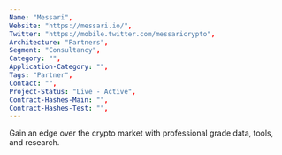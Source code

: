 ```yaml
--- 
Name: "Messari", 
Website: "https://messari.io/", 
Twitter: "https://mobile.twitter.com/messaricrypto", 
Architecture: "Partners",
Segment: "Consultancy",
Category: "",
Application-Category: "",
Tags: "Partner",
Contact: "",
Project-Status: "Live - Active",
Contract-Hashes-Main: "",
Contract-Hashes-Test: "",
--- 
```

<!--lang:en--> 
Gain an edge over the crypto market with professional grade data, tools, and research.
<!--lang:es--] 
Obtenga una ventaja sobre el mercado criptográfico con datos, herramientas e investigación de nivel profesional.
<!--lang:de--] 
Verschaffen Sie sich mit professionellen Daten, Tools und Recherchen einen Vorteil gegenüber dem Kryptomarkt.
<!--lang:fr--] 
Prenez l'avantage sur le marché de la cryptographie avec des données, des outils et des recherches de qualité professionnelle.
<!--lang:pl--] 
Zyskaj przewagę nad rynkiem kryptowalut dzięki profesjonalnym danym, narzędziom i badaniom.
<!--lang:uk--] 
Отримайте перевагу на крипторинку за допомогою професійних даних, інструментів і досліджень.
[!--lang:*--> 
